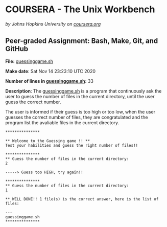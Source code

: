 
# COURSERA - The Unix Workbench
###### by Johns Hopkins University on [coursera.org](https://www.coursera.org/)
## Peer-graded Assignment: Bash, Make, Git, and GitHub


**File:** [guessinggame.sh](https://github.com/yatzil6/guessing-game)

**Make date**: Sat Nov 14 23:23:10 UTC 2020

**Number of lines in [guessinggame.sh](https://github.com/yatzil6/guessing-game):** 33

**Description**: The [guessinggame.sh](https://github.com/yatzil6/guessing-game) is a program that continuously ask the user to guess the number of files in the current directory, until the user guess the correct number.

The user is informed if their guess is too high or too low, when the user guesses the correct number of files, they are congratulated and the program list the avaliable files in the current directory.

```
***************

** Welcome to the Guessing game !! **
Test your habilities and guess the right number of files!!

***************
** Guess the number of files in the current directory:
2

-----> Guess too HIGH, try again!!

***************
** Guess the number of files in the current directory:
1

** WELL DONE!! 1 file(s) is the correct answer, here is the list of files:

---
guessinggame.sh
***************
``` 

